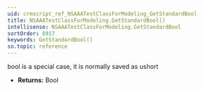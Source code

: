 ```yaml
---
uid: crmscript_ref_NSAAATestClassForModeling_GetStandardBool
title: NSAAATestClassForModeling.GetStandardBool()
intellisense: NSAAATestClassForModeling.GetStandardBool
sortOrder: 8917
keywords: GetStandardBool()
so.topic: reference
---
```



bool is a special case, it is normally saved as ushort



* **Returns:** Bool



